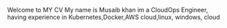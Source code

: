  Welcome to MY CV
My name is Musaib khan
im a CloudOps Engineer, having experience in Kubernetes,Docker,AWS cloud,linux, windows, cloud
